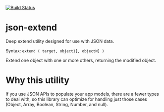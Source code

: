 [![Build Status](https://travis-ci.org/AutoSponge/json-extend.svg)](https://travis-ci.org/AutoSponge/json-extend)

# json-extend

Deep extend utility designed for use with JSON data.

Syntax: `extend ( target, object1[, objectN] )`

Extend one object with one or more others, returning the modified object.

# Why this utility

If you use JSON APIs to populate your app models, there are a fewer types to deal with,
so this library can optimize for handling just those cases (Object, Array, Boolean, String, Number, and null).
